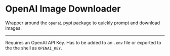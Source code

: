 # OpenAI Image Downloader

Wrapper around the `openai` pypi package to quickly prompt and download images.

---

Requires an OpenAI API Key.
Has to be added to an `.env` file or exported to the the shell as `OPENAI_KEY`.